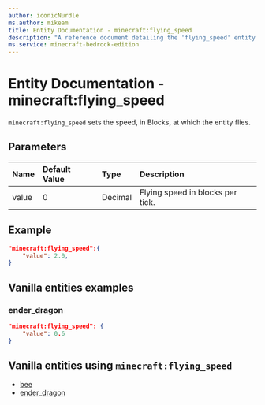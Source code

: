 ```yaml
---
author: iconicNurdle
ms.author: mikeam
title: Entity Documentation - minecraft:flying_speed
description: "A reference document detailing the 'flying_speed' entity component"
ms.service: minecraft-bedrock-edition
---
```


# Entity Documentation -  minecraft:flying_speed

`minecraft:flying_speed` sets the speed, in Blocks, at which the entity flies.

## Parameters

|Name |Default Value  |Type  |Description  |
|:----------|:----------|:----------|:----------|
|value| 0| Decimal| Flying speed in blocks per tick. |

## Example

```json
"minecraft:flying_speed":{
    "value": 2.0,
}
```

## Vanilla entities examples

### ender_dragon

```json
"minecraft:flying_speed": {
    "value": 0.6
}
```

## Vanilla entities using `minecraft:flying_speed`

- [bee](../../../../Source/VanillaBehaviorPack_Snippets/entities/bee.md)
- [ender_dragon](../../../../Source/VanillaBehaviorPack_Snippets/entities/ender_dragon.md)